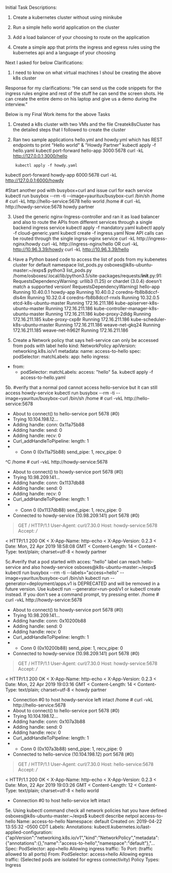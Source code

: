 Initial Task Descriptions:
1. Create a kubernetes cluster without using minikube

2. Run a simple hello world application on the cluster

3. Add a load balancer of your choosing to route on the application

4. Create a simple app that prints the ingress and egress rules using the kubernetes api and a language of your choosing

Next I asked for below Clarifications: 
1. I need to know on what virtual machines I shoul be creating the above k8s cluster

Response for my clarifications:
“He can send us the code snippets for the ingress rules engine and rest of the stuff he can send the screen shots.  He can create the entire demo on his laptop and give us a demo during the interview.”

Below is my Final Work items for the above Tasks
1. Created a k8s cluster with two VMs and the file Createk8sCluster has the detailed steps that I followed to create the cluster

2. Ran two sample applications hello.yml and howdy.yml which has REST endpoints to print "Hello world" & "Howdy Partner"
        kubectl apply -f hello.yaml
kubectl port-forward hello-app 3000:5678
curl -kL http://127.0.0.1:3000/hello

        kubectl apply -f howdy.yaml
kubectl port-forward howdy-app 6000:5678
curl -kL http://127.0.0.1:6000/howdy

#Start another pod with busybox+curl and issue curl for each service
kubectl run busybox --rm -ti --image=yauritux/busybox-curl /bin/sh
/home # curl -kL http://hello-service:5678
hello world
/home # curl -kL http://howdy-service:5678
howdy partner

3. Used the generic nginx-Ingress-controller and ran it as load balancer and also to route the APIs from different services through a single backend ingress service
	kubectl apply -f mandatory.yaml
	kubectl apply -f cloud-generic.yaml
	kubectl create -f ingress.yaml
Now API calls can be routed through the single ingrss-nginx service
	curl -kL http://ingress-nginx/howdy
	curl -kL http://ingress-nginx/hello
	              OR
	curl -kL http://10.96.3.39/howdy
	curl -kL http://10.96.3.39/hello

4. Have a Python based code to access the list of pods from my kubenetes cluster for default namespace
        list_pods.py
osboxes@k8s-ubuntu-master:~/exps$ python3 list_pods.py
/home/osboxes/.local/lib/python3.5/site-packages/requests/__init__.py:91: RequestsDependencyWarning: urllib3 (1.25) or chardet (3.0.4) doesn't match a supported version!
  RequestsDependencyWarning)
hello-app       Running 10.40.0.1
howdy-app       Running 10.40.0.2
coredns-fb8b8dccf-dls4m Running 10.32.0.4
coredns-fb8b8dccf-rnxls Running 10.32.0.5
etcd-k8s-ubuntu-master  Running 172.16.211.186
kube-apiserver-k8s-ubuntu-master        Running 172.16.211.186
kube-controller-manager-k8s-ubuntu-master       Running 172.16.211.186
kube-proxy-2dldg        Running 172.16.211.185
kube-proxy-cxp8r        Running 172.16.211.186
kube-scheduler-k8s-ubuntu-master        Running 172.16.211.186
weave-net-gkq24 Running 172.16.211.185
weave-net-h962f Running 172.16.211.186


5. Create a Network policy that says hell-service can only be accessed from pods with label hello 
kind: NetworkPolicy
apiVersion: networking.k8s.io/v1
metadata:
  name: access-to-hello
spec:
  podSelector:
    matchLabels:
      app: hello
  ingress:
  - from:
    - podSelector:
        matchLabels:
          access: "hello"
5a. kubectl apply -f access-to-hello.yaml

5b. #verify that a normal pod cannot access hello-service but it can still access howdy-service
kubectl run busybox --rm -ti --image=yauritux/busybox-curl /bin/sh
/home # curl -vkL http://hello-service:5678
* About to connect() to hello-service port 5678 (#0)
*   Trying 10.104.198.12...
* Adding handle: conn: 0x11a75b88
* Adding handle: send: 0
* Adding handle: recv: 0
* Curl_addHandleToPipeline: length: 1
* - Conn 0 (0x11a75b88) send_pipe: 1, recv_pipe: 0


^C
/home # curl -vkL http://howdy-service:5678
* About to connect() to howdy-service port 5678 (#0)
*   Trying 10.98.209.141...
* Adding handle: conn: 0x1137db88
* Adding handle: send: 0
* Adding handle: recv: 0
* Curl_addHandleToPipeline: length: 1
* - Conn 0 (0x1137db88) send_pipe: 1, recv_pipe: 0
* Connected to howdy-service (10.98.209.141) port 5678 (#0)
> GET / HTTP/1.1
> User-Agent: curl/7.30.0
> Host: howdy-service:5678
> Accept: */*
>
< HTTP/1.1 200 OK
< X-App-Name: http-echo
< X-App-Version: 0.2.3
< Date: Mon, 22 Apr 2019 18:58:08 GMT
< Content-Length: 14
< Content-Type: text/plain; charset=utf-8
<
howdy partner

5c.#verify that a pod started with acces: "hello" label can reach hello-service and also howdy-service
osboxes@k8s-ubuntu-master:~/exps$ kubectl run busybox --rm -ti --labels="access=hello" --image=yauritux/busybox-curl /bin/sh
kubectl run --generator=deployment/apps.v1 is DEPRECATED and will be removed in a future version. Use kubectl run --generator=run-pod/v1 or kubectl create instead.
If you don't see a command prompt, try pressing enter.
/home # curl -vkL http://howdy-service:5678
* About to connect() to howdy-service port 5678 (#0)
*   Trying 10.98.209.141...
* Adding handle: conn: 0x10200b88
* Adding handle: send: 0
* Adding handle: recv: 0
* Curl_addHandleToPipeline: length: 1
* - Conn 0 (0x10200b88) send_pipe: 1, recv_pipe: 0
* Connected to howdy-service (10.98.209.141) port 5678 (#0)
> GET / HTTP/1.1
> User-Agent: curl/7.30.0
> Host: howdy-service:5678
> Accept: */*
>
< HTTP/1.1 200 OK
< X-App-Name: http-echo
< X-App-Version: 0.2.3
< Date: Mon, 22 Apr 2019 19:03:16 GMT
< Content-Length: 14
< Content-Type: text/plain; charset=utf-8
<
howdy partner
* Connection #0 to host howdy-service left intact
/home # curl -vkL http://hello-service:5678
* About to connect() to hello-service port 5678 (#0)
*   Trying 10.104.198.12...
* Adding handle: conn: 0x107a3b88
* Adding handle: send: 0
* Adding handle: recv: 0
* Curl_addHandleToPipeline: length: 1
* - Conn 0 (0x107a3b88) send_pipe: 1, recv_pipe: 0
* Connected to hello-service (10.104.198.12) port 5678 (#0)
> GET / HTTP/1.1
> User-Agent: curl/7.30.0
> Host: hello-service:5678
> Accept: */*
>
< HTTP/1.1 200 OK
< X-App-Name: http-echo
< X-App-Version: 0.2.3
< Date: Mon, 22 Apr 2019 19:03:26 GMT
< Content-Length: 12
< Content-Type: text/plain; charset=utf-8
<
hello world
* Connection #0 to host hello-service left intact

5e. Using kubectl command check all network policies hat you have defined
osboxes@k8s-ubuntu-master:~/exps$ kubectl describe netpol access-to-hello
Name:         access-to-hello
Namespace:    default
Created on:   2019-04-22 13:55:32 -0500 CDT
Labels:       <none>
Annotations:  kubectl.kubernetes.io/last-applied-configuration:
                {"apiVersion":"networking.k8s.io/v1","kind":"NetworkPolicy","metadata":{"annotations":{},"name":"access-to-hello","namespace":"default"},"...
Spec:
  PodSelector:     app=hello
  Allowing ingress traffic:
    To Port: <any> (traffic allowed to all ports)
    From:
      PodSelector: access=hello
  Allowing egress traffic:
    <none> (Selected pods are isolated for egress connectivity)
  Policy Types: Ingress


